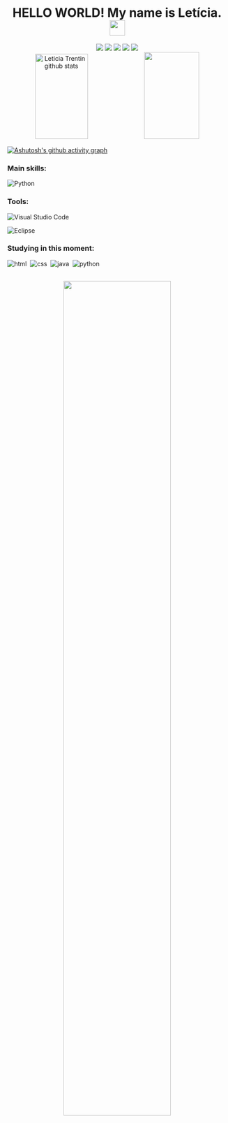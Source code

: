 <h1 align="center">HELLO WORLD! My name is Letícia. <img
src="https://github.com/TheDudeThatCode/TheDudeThatCode/blob/master/Assets/Hi.gif" width="35" /></h1>

<div align="center">  
<a href="https://www.instagram.com/lezzmt/" target="_blank"><img src="https://img.shields.io/badge/-Instagram-0D1117?style=for-the-badge&logo=instagram&logoColor=84B4BF"></a>
<a href="https://www.linkedin.com/in/letíciatrentin/" alt="Linkedin"><img src="https://img.shields.io/badge/LinkedIn-0D1117?style=for-the-badge&logo=linkedin&logoColor=5D91A6"></a>
<a href="mailto:leticiamtrentin@gmail.com" alt="Contact me"><img src="https://img.shields.io/badge/Email-0D1117?style=for-the-badge&logo=gmail&logoColor=496D8C"></a>
<a href=https://wa.me/55+55+999599267"><img src="https://img.shields.io/badge/WhatsApp-0D1117?style=for-the-badge&logo=WhatsApp&logoColor=84B4BF"></a>
<a href="https://github.com/leticiatrentin"><img src="https://img.shields.io/badge/GitHub-0D1117?style=for-the-badge&logo=github&logoColor=5D91A6"></a>

</div> 

<div align="center">  
  <img width="49%" height="195px" src="https://github-readme-stats.vercel.app/api?username=leticiatrentin&show_icons=true&count_private=true&hide_border=true&title_color=5D91A6&icon_color=5D91A6&text_color=FFFFFF&bg_color=0d1117" alt="Leticia Trentin github stats" /> 
  <img width="50%" height="199px" src="https://github-readme-stats.vercel.app/api/top-langs/?username=leticiatrentin&layout=compact&hide_border=true&title_color=5D91A6&text_color=FFFFFF&bg_color=0d1117" />
</div>

[![Ashutosh's github activity graph](https://github-readme-activity-graph.vercel.app/graph?username=leticiatrentin&bg_color=0d1117&color=00bfbf&line=5D91A6&&point=FFFFFF&&area=true&hide_border=true)](https://github.com/ashutosh00710/github-readme-activity-graph)

 
### Main skills:
![Python](https://img.shields.io/badge/Python-0D1117?style=for-the-badge&logo=Python&logoColor=FFD700)&nbsp;
 
### Tools:
![Visual Studio Code](https://img.shields.io/badge/VSCode-0D1117?style=for-the-badge&logo=visual%20studio%20code&logoColor=blue)&nbsp;

![Eclipse](https://img.shields.io/badge/eclipse-0D1117?style=for-the-badge&logo=eclipse&logoColor=blue)&nbsp;

### Studying in this moment:
![html](https://img.shields.io/badge/html-0D1117?style=for-the-badge&logo=html&logoColor=purple)&nbsp; 
![css](https://img.shields.io/badge/css-0D1117?style=for-the-badge&logo=css&logoColor=FFD700)&nbsp;
![java](https://img.shields.io/badge/java-0D1117?style=for-the-badge&logo=java&logoColor=FFD700)&nbsp;
![python](https://img.shields.io/badge/python-0D1117?style=for-the-badge&logo=&logolor=FFD700)&nbsp;


<br>
<div align="center">
<img width=70% src="https://i.pinimg.com/736x/7c/f4/e7/7cf4e7ba0f53755ec61a6059773e7d06.jpg"/>
  </div>
